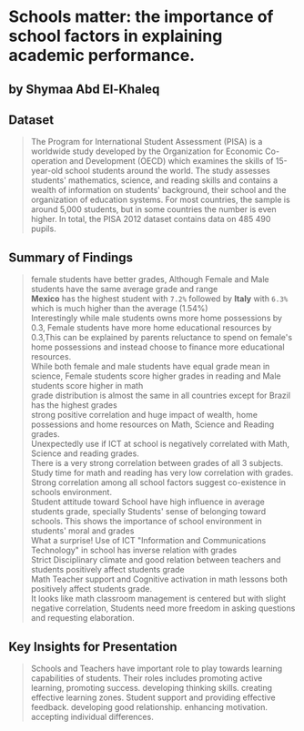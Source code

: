 # Schools matter: the importance of school factors in explaining academic performance.
##  by Shymaa Abd El-Khaleq


## Dataset

> The Program for International Student Assessment (PISA) is a worldwide study developed by the Organization for Economic Co-operation and Development (OECD) which examines the skills of 15-year-old school students around the world. The study assesses students' mathematics, science, and reading skills and contains a wealth of information on students' background, their school and the organization of education systems. For most countries, the sample is around 5,000 students, but in some countries the number is even higher. In total, the PISA 2012 dataset contains data on 485 490 pupils.


## Summary of Findings

> female students have better grades, Although Female and Male students have the same average grade and range<br>
**Mexico** has the highest student with `7.2%` followed by **Italy** with `6.3%` which is much higher than the average (1.54%)<br>
Interestingly while male students owns more home possessions by 0.3, Female students have more home educational resources by 0.3,This can be explained by parents reluctance to spend on female's home possessions and instead choose to finance more educational resources.<br>
While both female and male students have equal grade mean in science, Female students score higher grades in reading and Male students score higher in math<br>
grade distribution is almost the same in all countries except for Brazil has the highest grades<br>
strong positive correlation and huge impact of wealth,  home possessions and home resources on Math, Science and Reading grades.<br>
Unexpectedly use if ICT at school is negatively correlated with Math, Science and reading grades.<br>
There is a very strong correlation between grades of all 3 subjects.<br>
Study time for math and reading has very low correlation with grades.<br>
Strong correlation among all school factors suggest co-existence in schools environment.<br>
Student attitude toward School have high influence in average students grade, specially Students' sense of belonging toward schools.
This shows the importance of school environment in students' moral and grades<br>
What a surprise! Use of ICT "Information and Communications Technology" in school has inverse relation with grades<br>
Strict Disciplinary climate and good relation between teachers and students positively affect students grade<br>
Math Teacher support and Cognitive activation in math lessons both positively affect students grade.<br>
It looks like math classroom management is centered but with slight negative correlation, Students need more freedom in asking questions and requesting elaboration. <br>




## Key Insights for Presentation

> Schools and Teachers have important role to play towards learning capabilities of students. Their roles includes
promoting active learning,
promoting success.
developing thinking skills.
creating effective learning zones.
Student support and providing effective feedback.
developing good relationship.
enhancing motivation.
accepting individual differences.